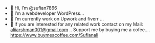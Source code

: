 - 👋 Hi, I’m @sufian7866
- 👀 I’m a webdeveloper WordPress...
- 🌱 I’m currently work on Upwork and fiverr ...
- 💞️ if you are interested for any related work contact on my 
Mail: aliiarshman001@gmail.com ..
Support me by buying me a cofee.... 
https://www.buymeacoffee.com/Sufianali

<!---
sufian7866/sufian
